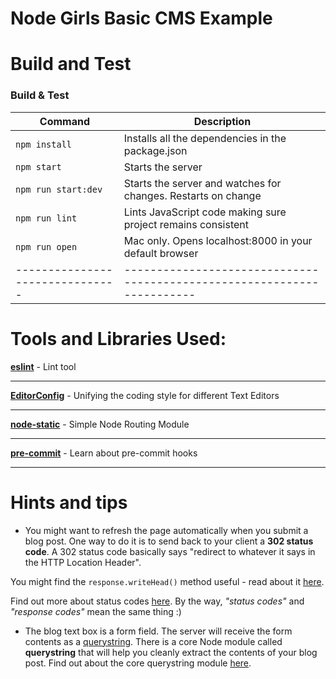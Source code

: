 # Node Girls Basic CMS Example

# Build and Test

### Build & Test

| Command                       | Description                                                           |
| ----------------------------- | --------------------------------------------------------------------- |
| `npm install`                 | Installs all the dependencies in the package.json                     |
| `npm start`                   | Starts the server                                                     |
| `npm run start:dev`           | Starts the server and watches for changes. Restarts on change         |
| `npm run lint`                | Lints JavaScript code making sure project remains consistent          |
| `npm run open`                | Mac only. Opens localhost:8000 in your default browser                |
|-------------------------------|-----------------------------------------------------------------------|



# Tools and Libraries Used:

[__eslint__](http://eslint.org/) - Lint tool

---
[__EditorConfig__](http://editorconfig.org/) - Unifying the coding style for different Text Editors

---
[__node-static__](https://www.npmjs.com/package/node-static) - Simple Node Routing Module

---
[__pre-commit__](https://github.com/docdis/learn-pre-commit) - Learn about pre-commit hooks

---

# Hints and tips
* You might want to refresh the page automatically when you submit a blog post.  One way to do it is to send back to your client a **302 status code**.  A 302 status code basically says "redirect to whatever it says in the HTTP Location Header".  

You might find the `response.writeHead()` method useful - read about it [here](https://nodejs.org/api/http.html#http_response_writehead_statuscode_statusmessage_headers).

Find out more about status codes [here](https://www.addedbytes.com/articles/for-beginners/http-status-codes/).  By the way, *"status codes"* and *"response codes"* mean the same thing :)

* The blog text box is a form field.  The server will receive the form contents as a [querystring](https://en.wikipedia.org/wiki/Query_string).  There is a core Node module called **querystring** that will help you cleanly extract the contents of your blog post.  Find out about the core querystring module [here](https://nodejs.org/api/querystring.html).
